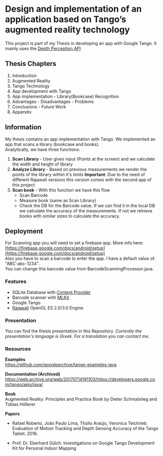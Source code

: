 # Design and implementation of an application based on Tango’s augmented reality technology
This project is part of my Thesis in developing an app with Google Tango. It mainly uses the [Depth Perception API](https://web.archive.org/web/20170326060429/https://developers.google.com/tango/overview/depth-perception)

## Thesis Chapters
1. Introduction
2. Augmented Reality
3. Tango Technology
4. App development with Tango
5. App implementation - Library(Bookcase) Recognition
6. Advantages - Disadvantages - Problems
7. Conclusions - Future Work
8. Appendix

## Information
My thesis contains an app implementation with Tango. We implemented an app that scans a library (bookcase and books).  
Analytically, we have three functions:
1. **Scan Library** - User gives input (Points at the screen) and we calculate the width and height of library
2. **Analyze Library** - Based on previous measurements we render the points of the library within it's limits
  **Important**: Due to the need of different Rajawali versions this version comes with the second app of this project
3. **Scan book** - With this function we have this flow
    - Scan Barcode
    - Measure book (same as Scan Library)
    - Check the DB for the Barcode value. If we can find it in the local DB we calculate the accuracy of the measurements.
    If not we retrieve books with similar sizes to calculate the accuracy.

## Deployment
For Scanning app you will need to set a firebase app. More info here: [https://firebase.google.com/docs/android/setup](https://firebase.google.com/docs/android/setup)  
Also you have to scan a barcode to enter the app. I have a default value of: "ABC-abc-1234".  
You can change this barcode value from BarcodeScanningProcessor.java.


### Features
- SQLite Database with [Content Provider](https://developer.android.com/guide/topics/providers/content-providers)
- Barcode scanner with [MLKit](https://developers.google.com/ml-kit/)
- Google Tango
- [Rajawali](https://github.com/Rajawali/Rajawali) OpenGL ES 2.0/3.0 Engine


### Presentation
You can find the thesis presentation in this Repository.
*Currently the presentation's language is Greek. For a translation you can contact me.*


### Resources
**Examples**  
https://github.com/googlearchive/tango-examples-java

**Documentation (Archived)**  
https://web.archive.org/web/20170714191103/https://developers.google.com/tango/apis/java/

**Book**  
Augmented Reality: Principles and Practice Book by Dieter Schmalstieg and Tobias Höllerer

**Papers**  
- Rafael Roberto, João Paulo Lima, Thúlio Araújo, Veronica Teichrieb. Evaluation of Motion Tracking and Depth Sensing Accuracy of the Tango Tablet. 2016.

- Prof. Dr. Eberhard Gülch. Investigations on Google Tango Development Kit for Personal Indoor Mapping

